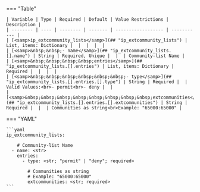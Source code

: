 <!--
  ~ Copyright (c) 2023 Arista Networks, Inc.
  ~ Use of this source code is governed by the Apache License 2.0
  ~ that can be found in the LICENSE file.
  -->
=== "Table"

    | Variable | Type | Required | Default | Value Restrictions | Description |
    | -------- | ---- | -------- | ------- | ------------------ | ----------- |
    | [<samp>ip_extcommunity_lists</samp>](## "ip_extcommunity_lists") | List, items: Dictionary |  |  |  |  |
    | [<samp>&nbsp;&nbsp;- name</samp>](## "ip_extcommunity_lists.[].name") | String | Required, Unique |  |  | Community-list Name |
    | [<samp>&nbsp;&nbsp;&nbsp;&nbsp;entries</samp>](## "ip_extcommunity_lists.[].entries") | List, items: Dictionary | Required |  |  |  |
    | [<samp>&nbsp;&nbsp;&nbsp;&nbsp;&nbsp;&nbsp;- type</samp>](## "ip_extcommunity_lists.[].entries.[].type") | String | Required |  | Valid Values:<br>- permit<br>- deny |  |
    | [<samp>&nbsp;&nbsp;&nbsp;&nbsp;&nbsp;&nbsp;&nbsp;&nbsp;extcommunities</samp>](## "ip_extcommunity_lists.[].entries.[].extcommunities") | String | Required |  |  | Communities as string<br>Example: "65000:65000" |

=== "YAML"

    ```yaml
    ip_extcommunity_lists:

        # Community-list Name
      - name: <str>
        entries:
          - type: <str; "permit" | "deny"; required>

            # Communities as string
            # Example: "65000:65000"
            extcommunities: <str; required>
    ```
